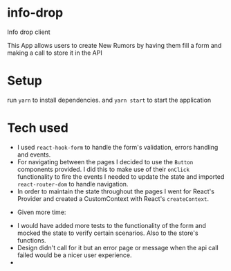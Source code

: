 # info-drop
Info drop client

This App allows users to create New Rumors by having them fill a form and making a call to store it in the API

# Setup
run `yarn` to install dependencies.
and `yarn start` to start the application

# Tech used
* I used `react-hook-form` to handle the form's validation, errors handling and events.
* For navigating between the pages I decided to use the `Button` components provided. I did this to make use of their `onClick` functionality to fire the events I needed to update the state and imported `react-router-dom` to handle navigation.
* In order to maintain the state throughout the pages I went for React's Provider and created a CustomContext with React's `createContext`.

- Given more time:
* I would have added more tests to the functionality of the form and mocked the state to verify certain scenarios. Also to the store's functions.
* Design didn't call for it but an error page or message when the api call failed would be a nicer user experience.
*
